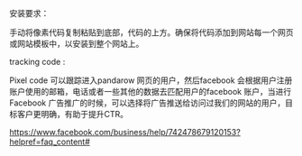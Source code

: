安装要求：

手动将像素代码复制粘贴到<head>底部，</head>代码的上方。确保将代码添加到网站每一个网页或网站模板中，以安装到整个网站上。

tracking code :


<!-- Facebook Pixel Code -->
<script>
  !function(f,b,e,v,n,t,s)
  {if(f.fbq)return;n=f.fbq=function(){n.callMethod?
  n.callMethod.apply(n,arguments):n.queue.push(arguments)};
  if(!f._fbq)f._fbq=n;n.push=n;n.loaded=!0;n.version='2.0';
  n.queue=[];t=b.createElement(e);t.async=!0;
  t.src=v;s=b.getElementsByTagName(e)[0];
  s.parentNode.insertBefore(t,s)}(window, document,'script',
  'https://connect.facebook.net/en_US/fbevents.js');
  fbq('init', '485995925146510');
  fbq('track', 'PageView');
</script>
<noscript><img height="1" width="1" style="display:none"
  src="https://www.facebook.com/tr?id=485995925146510&ev=PageView&noscript=1"
/></noscript>
<!-- End Facebook Pixel Code -->


Pixel code 可以跟踪进入pandarow 网页的用户，然后facebook 会根据用户注册账户使用的邮箱，电话或者一些其他的数据去匹配用户的facebook 账户，当进行Facebook 广告推广的时候，可以选择将广告推送给访问过我们的网站的用户，目标客户更明确，有助于提升CTR。

https://www.facebook.com/business/help/742478679120153?helpref=faq_content#
